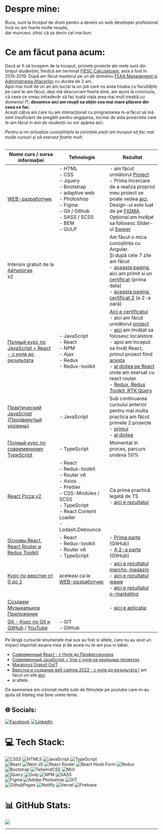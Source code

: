 # Despre mine:

Buna, sunt la început de drum pentru a deveni un web developer profesional <br>
încă nu am foarte multe reușite, <br>
dar muncesc zilnic că sa devin cel mai bun.

# Ce am făcut pana acum:

Dacă ar fi să începem de la început, primele proiecte ale mele sunt din timpul studenției, fiindcă am terminat [FIESC Calculatoare](https://fiesc.usv.ro/), asta a fost în 2015-2019. După am făcut masterul pe un alt domeniu [FEAA Management și Administrarea Afacerilor](https://feaa.usv.ro/) cu durata de 2 ani.<br>
Apoi mai mult de un an am lucrat la un job care nu avea treaba cu facultățile pe care le-am făcut, deși mă descurcam foarte bine, am ajuns la concluzia, că ceea ce vreau intradevăr să fac toată viața area mai mult treabă cu domeniul IT, **deoarece aici am reușit sa obțin cea mai mare plăcere din ceea ce fac.** <br>
Acești câțva ani care nu am interacționat cu programarea m-a făcut să mă simt insuficient de pregătit pentru angajarea, tocmai de asta proiectele care le-am făcut in anii de studenții nu vor apărea aici.

_Pentru a-mi actualiza cunoștințele la cerințele pieții am început să fac mai multe cursuri și să exersez foarte mult_.  
<br>

| Nume curs / sursa informației                                                                                                               | Tehnologie                                                                                                                                                     | Rezultat                                                                                                                                                                                                                                                                                                                                                                                                                                                                                                                                                                 |
| ------------------------------------------------------------------------------------------------------------------------------------------- | -------------------------------------------------------------------------------------------------------------------------------------------------------------- | ------------------------------------------------------------------------------------------------------------------------------------------------------------------------------------------------------------------------------------------------------------------------------------------------------------------------------------------------------------------------------------------------------------------------------------------------------------------------------------------------------------------------------------------------------------------------ |
| [WEB-разработчик](https://www.udemy.com/course/webdeveloper/)                                                                               | - HTML<br> - CSS<br> - Jquery<br> - Bootstrap<br> - adaptive web<br> - Photoshop<br> - Figma<br> - Git / Github<br> - SASS / SCSS<br> - BEM<br> - GULP         | - am făcut următorul [Proiect](https://bcristin.github.io/pulse/src/)<br> - Prima încercare de a realiza propriul meu proiect se poate vedea [aici](https://bcristin.github.io/first-my-project/). <br>Design-ul este luat de pe [FIGMA](https://www.figma.com/file/NlH3naDNbp8x1rGeS27GLy/Freelancer-portfolio?t=mMMPO9gbuVeqJevz-6).<br> Opțional am învățat sa folosesc Slider-ul [Swiper](https://swiperjs.com/) <br>                                                                                                                                                |
| Intensiv gratuit de la [Айтилогия](https://itlogia.ru/)<br>x2                                                                               |                                                                                                                                                                | Am făcut o mica cunoștința cu Angular. <br>Și după cele 7 zile am făcut <br>- [aceasta pagina](https://bcristin.github.io/cars-hw/), aici am primit si un [certificat](https://itlogia.ru/upload/images/intensive-participant-certificate/1670822876Q7AEr.jpeg) (prima data)<br> - [aceasta pagina](https://bcristin.github.io/burgers/), [certificat 2](https://itlogia.ru/upload/images/intensive-participant-certificate/1684217361NpJmb.jpeg) (a 2-a oară)                                                                                                           |
| [Полный курс по JavaScript + React - с нуля до результата](https://www.udemy.com/course/javascript_full/)                                   | - JavaScript<br> - React<br> - NPM<br> - Ajax<br> - Redux<br>- Redux-toolkit                                                                                   | [Aici e certificatul](https://www.udemy.com/certificate/UC-10f17cb5-cb9a-40b8-9675-6e4241a07f2b/)<br> - aici am făcut următorul [proiect](https://bcristin.github.io/learnJS_food/)<br> - [aici](https://bcristin.github.io/Customizator/dist/) am învățat sa folosesc localstore<br> - apoi am început sa învăț React, primul proiect fiind [acesta](https://first-my-project-qe53.vercel.app/)<br> - [al doilea pe React](https://marvel-mcc6.vercel.app/) unde am exersat cu react router<br> - [Redux, Redux Toolkit, RTK Query](https://homework-redux.vercel.app/) |
| [Практический JavaScript (Продвинутый уровень)](https://www.udemy.com/course/javascript_practice/)                                          | - JavaScript<br>                                                                                                                                               | Sub continuarea cursului anterior pentru mai multa practica am făcut primele 2 proiecte <br> - [primul](https://bcristin.github.io/learnJS_Picture/dist/)<br> - [al doilea](https://bcristin.github.io/learnJS_Window/dist/)                                                                                                                                                                                                                                                                                                                                             |
| [Полный курс по современному TypeScript](https://www.udemy.com/course/modern_typescript/)                                                   | - TypeScript                                                                                                                                                   | Momentat în proces, parcurs undeva 50%                                                                                                                                                                                                                                                                                                                                                                                                                                                                                                                                   |
| [React Pizza v2](https://www.youtube.com/playlist?list=PL0FGkDGJQjJG9eI85xM1_iLIf6BcEdaNl)                                                  | - React<br>- Redux-toolkit<br>- Router v6<br>- Axios <br>- Prettier <br>- CSS-Modules / SCSS <br>- TypeScript <br>- React Content Loader <br>- Lodash.Debounce | Ca prima practică legată de TS <br> - [aici e rezultatul](https://react-pizza-archankov.vercel.app/)                                                                                                                                                                                                                                                                                                                                                                                                                                                                     |
| [Основы React, React Router и Redux Toolkit](https://purpleschool.ru/course/react-redux)                                                    | - React<br>- Redux-toolkit<br>- Router v6<br>- TypeScript                                                                                                      | - [Prima parte](https://github.com/BCristin/journal-purple-school) (GitHub)<br> - [A 2-a parte](https://github.com/BCristin/pizza-app) (GitHub)                                                                                                                                                                                                                                                                                                                                                                                                                          |
| [Курс по верстке от 0 до 1](https://from0to1.com.ua/)                                                                                       | aceleasi ca la [WEB-разработчик](https://www.udemy.com/course/webdeveloper/)                                                                                   | - [aici e rezultatul marcho, magazin](https://bcristin.github.io/marcho/dist/)<br> - [aici e rezultatul wawe](https://bcristin.github.io/wawe/)<br> - [aici e rezultatul o-marketing](https://bcristin.github.io/o-marketing/)                                                                                                                                                                                                                                                                                                                                           |
| [Создаем Музыкальное Приложение](https://www.youtube.com/watch?v=ILkLgKGgels)                                                               |                                                                                                                                                                | - [aici e aplicatia](https://main--fancy-cannoli-530781.netlify.app/)                                                                                                                                                                                                                                                                                                                                                                                                                                                                                                    |
| [Git - Курс по Git и GitHub](https://www.udemy.com/course/git-github-ru/?couponCode=GITRUNOV2023) / [YouTube](https://youtu.be/O00FTZDxD0o) | - GIT<br>- GitHub                                                                                                                                              |                                                                                                                                                                                                                                                                                                                                                                                                                                                                                                                                                                          |

Pe lângă cursurile enumerate mai sus au fost si altele, care nu au avut un impact importat asupra mea și de aceia nu le-am pus in tabel.

- [Современный React - с Нуля до Профессионала](https://www.udemy.com/course/react-np/)
- [Современный JavaScript + Vue с нуля на реальных проектах](https://www.udemy.com/course/modern-javascript-from-beginning/)
- [Maratonul Gratuit GoIT](https://m.goit.global/ro/)
- [Верстка и создание веб сайтов 2022 - с нуля до результата !](https://www.udemy.com/course/dmitrii-fokeev-web-dev-essential/) am facut un site [aici ](https://bcristin.github.io/Fokeev_2/src/)
- si altele.

De asemenea am vizionat multe sute de filmulețe pe youtube care m-au ajuta să înțeleg mai bine unele teme.

## 🌐 Socials:

[![Facebook](https://img.shields.io/badge/Facebook-%231877F2.svg?logo=Facebook&logoColor=white)](https://www.facebook.com/tianncristian/)
[![LinkedIn](https://img.shields.io/badge/LinkedIn-%230077B5.svg?logo=linkedin&logoColor=white)](https://www.linkedin.com/in/cristin-balan-793471109/)

# 💻 Tech Stack:

![CSS3](https://img.shields.io/badge/css3-%231572B6.svg?style=for-the-badge&logo=css3&logoColor=white)
![HTML5](https://img.shields.io/badge/html5-%23E34F26.svg?style=for-the-badge&logo=html5&logoColor=white)
![JavaScript](https://img.shields.io/badge/javascript-%23323330.svg?style=for-the-badge&logo=javascript&logoColor=%23F7DF1E)
![TypeScript](https://img.shields.io/badge/typescript-%23007ACC.svg?style=for-the-badge&logo=typescript&logoColor=white) <br>
![React](https://img.shields.io/badge/react-%2320232a.svg?style=for-the-badge&logo=react&logoColor=%2361DAFB)
![Next JS](https://img.shields.io/badge/Next-black?style=for-the-badge&logo=next.js&logoColor=white)
![React Router](https://img.shields.io/badge/React_Router-CA4245?style=for-the-badge&logo=react-router&logoColor=white)
![React Hook Form](https://img.shields.io/badge/React%20Hook%20Form-%23EC5990.svg?style=for-the-badge&logo=reacthookform&logoColor=white)
![Redux](https://img.shields.io/badge/redux-%23593d88.svg?style=for-the-badge&logo=redux&logoColor=white) <br>
![Bootstrap](https://img.shields.io/badge/bootstrap-%238511FA.svg?style=for-the-badge&logo=bootstrap&logoColor=white)
![TailwindCSS](https://img.shields.io/badge/tailwindcss-%2338B2AC.svg?style=for-the-badge&logo=tailwind-css&logoColor=white)
![MUI](https://img.shields.io/badge/MUI-%230081CB.svg?style=for-the-badge&logo=mui&logoColor=white) <br>
![jQuery](https://img.shields.io/badge/jquery-%230769AD.svg?style=for-the-badge&logo=jquery&logoColor=white)
![Gulp](https://img.shields.io/badge/GULP-%23CF4647.svg?style=for-the-badge&logo=gulp&logoColor=white)
![NPM](https://img.shields.io/badge/NPM-%23CB3837.svg?style=for-the-badge&logo=npm&logoColor=white)
![SASS](https://img.shields.io/badge/SASS-hotpink.svg?style=for-the-badge&logo=SASS&logoColor=white) <br>
![Figma](https://img.shields.io/badge/figma-%23F24E1E.svg?style=for-the-badge&logo=figma&logoColor=white)
![Adobe Photoshop](https://img.shields.io/badge/adobe%20photoshop-%2331A8FF.svg?style=for-the-badge&logo=adobe%20photoshop&logoColor=white)
![GIT](https://img.shields.io/badge/Git-fc6d26?style=for-the-badge&logo=git&logoColor=white)<br>
![GithubPages](https://img.shields.io/badge/github%20pages-121013?style=for-the-badge&logo=github&logoColor=white)
![Netlify](https://img.shields.io/badge/netlify-%23000000.svg?style=for-the-badge&logo=netlify&logoColor=#00C7B7)
![Vercel](https://img.shields.io/badge/vercel-%23000000.svg?style=for-the-badge&logo=vercel&logoColor=white)
![Firebase](https://img.shields.io/badge/firebase-%23039BE5.svg?style=for-the-badge&logo=firebase)

# 📊 GitHub Stats:

![](https://github-readme-stats.vercel.app/api/top-langs/?username=BCristin&theme=react&hide_border=true&include_all_commits=false&count_private=false&layout=compact)

---
